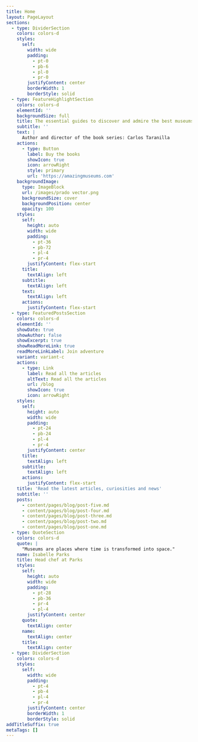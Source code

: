 ```yaml
---
title: Home
layout: PageLayout
sections:
  - type: DividerSection
    colors: colors-d
    styles:
      self:
        width: wide
        padding:
          - pt-0
          - pb-6
          - pl-0
          - pr-0
        justifyContent: center
        borderWidth: 1
        borderStyle: solid
  - type: FeatureHighlightSection
    colors: colors-d
    elementId: ''
    backgroundSize: full
    title: The essential guides to discover and admire the best museums in the world
    subtitle: ''
    text: |
      Author and director of the book series: Carlos Taranilla
    actions:
      - type: Button
        label: Buy the books
        showIcon: true
        icon: arrowRight
        style: primary
        url: 'https://amazingmuseums.com'
    backgroundImage:
      type: ImageBlock
      url: /images/prado vector.png
      backgroundSize: cover
      backgroundPosition: center
      opacity: 100
    styles:
      self:
        height: auto
        width: wide
        padding:
          - pt-36
          - pb-72
          - pl-4
          - pr-4
        justifyContent: flex-start
      title:
        textAlign: left
      subtitle:
        textAlign: left
      text:
        textAlign: left
      actions:
        justifyContent: flex-start
  - type: FeaturedPostsSection
    colors: colors-d
    elementId: ''
    showDate: true
    showAuthor: false
    showExcerpt: true
    showReadMoreLink: true
    readMoreLinkLabel: Join adventure
    variant: variant-c
    actions:
      - type: Link
        label: Read all the articles
        altText: Read all the articles
        url: /blog
        showIcon: true
        icon: arrowRight
    styles:
      self:
        height: auto
        width: wide
        padding:
          - pt-24
          - pb-24
          - pl-4
          - pr-4
        justifyContent: center
      title:
        textAlign: left
      subtitle:
        textAlign: left
      actions:
        justifyContent: flex-start
    title: 'Read the latest articles, curiosities and news'
    subtitle: ''
    posts:
      - content/pages/blog/post-five.md
      - content/pages/blog/post-four.md
      - content/pages/blog/post-three.md
      - content/pages/blog/post-two.md
      - content/pages/blog/post-one.md
  - type: QuoteSection
    colors: colors-d
    quote: |
      "Museums are places where time is transformed into space."
    name: Isabelle Parks
    title: Head chef at Parks
    styles:
      self:
        height: auto
        width: wide
        padding:
          - pt-28
          - pb-36
          - pr-4
          - pl-4
        justifyContent: center
      quote:
        textAlign: center
      name:
        textAlign: center
      title:
        textAlign: center
  - type: DividerSection
    colors: colors-d
    styles:
      self:
        width: wide
        padding:
          - pt-4
          - pb-4
          - pl-4
          - pr-4
        justifyContent: center
        borderWidth: 1
        borderStyle: solid
addTitleSuffix: true
metaTags: []
---
```

